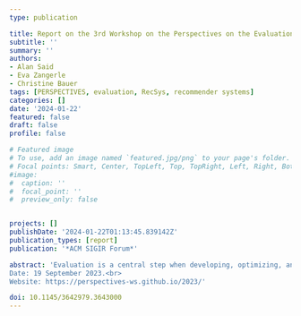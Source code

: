```yaml
---
type: publication

title: Report on the 3rd Workshop on the Perspectives on the Evaluation of Recommender Systems (PERSPECTIVES 2023) at RecSys 2023
subtitle: ''
summary: ''
authors:
- Alan Said
- Eva Zangerle
- Christine Bauer
tags: [PERSPECTIVES, evaluation, RecSys, recommender systems]
categories: []
date: '2024-01-22'
featured: false
draft: false
profile: false

# Featured image
# To use, add an image named `featured.jpg/png` to your page's folder.
# Focal points: Smart, Center, TopLeft, Top, TopRight, Left, Right, BottomLeft, Bottom, BottomRight.
#image:
#  caption: ''
#  focal_point: ''
#  preview_only: false


projects: []
publishDate: '2024-01-22T01:13:45.839142Z'
publication_types: [report]
publication: '*ACM SIGIR Forum*'

abstract: 'Evaluation is a central step when developing, optimizing, and deploying recommender systems. The PERSPECTIVES 2023 workshop, held as part of the 17th ACM Conference on Recommender Systems (RecSys 2023), served as a forum where researchers from both academia and industry critically reflected on the evaluation of recommender systems. The goal of the PERSPECTIVES workshop series is to capture the current state of evaluation from different perspectives and discuss the different targets that recommender systems evaluation should strive for. In the third edition of the workshop, we discussed problems and lessons learned, and aimed to move the discourse forward within the community.<br>
Date: 19 September 2023.<br>
Website: https://perspectives-ws.github.io/2023/'

doi: 10.1145/3642979.3643000
---
```

